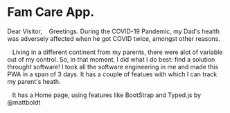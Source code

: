 # Fam Care App.

Dear Visitor,
&nbsp;&nbsp; Greetings. During the COVID-19 Pandemic, my Dad's health was adversely affected when he got COVID twice, amongst other reasons. <br />

&nbsp;&nbsp; Living in a different continent from my parents, there were alot of variable out of my control. So, in that moment, I did what I do best: find a solution throught software! I took all the software engineering in me and made this PWA in a span of 3 days. It has a couple of featues with which I can track my parent's heath.<br/>

&nbsp;&nbsp; It has a Home page, using features like BootStrap and Typed.js by @mattboldt
